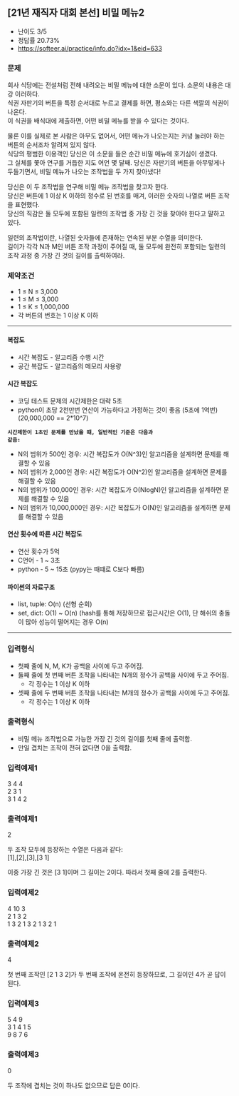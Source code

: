 ## [21년 재직자 대회 본선] 비밀 메뉴2
- 난이도 3/5
- 정답률 20.73%
- https://softeer.ai/practice/info.do?idx=1&eid=633

### 문제
회사 식당에는 전설처럼 전해 내려오는 비밀 메뉴에 대한 소문이 있다. 소문의 내용은 대강 이러하다.  
식권 자판기의 버튼을 특정 순서대로 누르고 결제를 하면, 평소와는 다른 색깔의 식권이 나온다.   
이 식권을 배식대에 제출하면, 어떤 비밀 메뉴를 받을 수 있다는 것이다.  

물론 이를 실제로 본 사람은 아무도 없어서, 어떤 메뉴가 나오는지는 커녕 눌러야 하는 버튼의 순서조차 알려져 있지 않다.  
식당의 평범한 이용객인 당신은 이 소문을 들은 순간 비밀 메뉴에 호기심이 생겼다.  
그 실체를 쫓아 연구를 거듭한 지도 어언 몇 달째. 당신은 자판기의 버튼을 아무렇게나 두들기면서, 비밀 메뉴가 나오는 조작법을 두 가지 찾아냈다!  

당신은 이 두 조작법을 연구해 비밀 메뉴 조작법을 찾고자 한다.  
당신은 버튼에 1 이상 K 이하의 정수로 된 번호를 매겨, 이러한 숫자의 나열로 버튼 조작을 표현했다.   
당신의 직감은 둘 모두에 포함된 일련의 조작법 중 가장 긴 것을 찾아야 한다고 말하고 있다.  

일련의 조작법이란, 나열된 숫자들에 존재하는 연속된 부분 수열을 의미한다.  
길이가 각각 N과 M인 버튼 조작 과정이 주어질 때, 둘 모두에 완전히 포함되는 일련의 조작 과정 중 가장 긴 것의 길이를 출력하여라.  

### 제약조건
- 1 ≤ N ≤ 3,000
- 1 ≤ M ≤ 3,000
- 1 ≤ K ≤ 1,000,000
- 각 버튼의 번호는 1 이상 K 이하

--------------------------------------------------------

#### 복잡도
- 시간 복잡도 - 알고리즘 수행 시간
- 공간 복잡도 - 알고리즘의 메모리 사용량

#### 시간 복잡도
- 코딩 테스트 문제의 시간제한은 대략 5초
- python이 초당 2천만번 연산이 가능하다고 가정하는 것이 좋음 (5초에 1억번) (20,000,000 == 2*10^7)

<code><b>시간제한이 1초인 문제를 만났을 떄, 일반적인 기준은 다음과 같음:</b></code>
- N의 범위가 500인 경우: 시간 복잡도가 O(N^3)인 알고리즘을 설계하면 문제를 해결할 수 있음
- N의 범위가 2,000인 경우: 시간 복잡도가 O(N^2)인 알고리즘을 설계하면 문제를 해결할 수 있음
- N의 범위가 100,000인 경우: 시간 복잡도가 O(NlogN)인 알고리즘을 설계하면 문제를 해결할 수 있음
- N의 범위가 10,000,000인 경우: 시간 복잡도가 O(N)인 알고리즘을 설계하면 문제를 해결할 수 있음

#### 연산 횟수에 따른 시간 복잡도
- 연산 횟수가 5억
- C언어 - 1 ~ 3초
- python - 5 ~ 15초 (pypy는 때떄로 C보다 빠름)

#### 파이썬의 자료구조
- list, tuple: O(n) (선형 순회)
- set, dict: O(1) ~ O(n) 
(hash를 통해 저장하므로 접근시간은 O(1), 단 해쉬의 충돌이 많아 성능이 떨어지는 경우 O(n)

--------------------------------------------------------

### 입력형식
- 첫째 줄에 N, M, K가 공백을 사이에 두고 주어짐.
- 둘째 줄에 첫 번째 버튼 조작을 나타내는 N개의 정수가 공백을 사이에 두고 주어짐.
  - 각 정수는 1 이상 K 이하
- 셋째 줄에 두 번째 버튼 조작을 나타내는 M개의 정수가 공백을 사이에 두고 주어짐.
  - 각 정수는 1 이상 K 이하
  
### 출력형식
- 비밀 메뉴 조작법으로 가능한 가장 긴 것의 길이를 첫째 줄에 출력함.
- 만일 겹치는 조작이 전혀 없다면 0을 출력함.

### 입력예제1
3 4 4  
2 3 1  
3 1 4 2  

### 출력예제1
2  

두 조작 모두에 등장하는 수열은 다음과 같다:  
[1],[2],[3],[3 1]  

이중 가장 긴 것은 [3 1]이며 그 길이는 2이다. 따라서 첫째 줄에 2를 출력한다.  

### 입력예제2
4 10 3  
2 1 3 2  
1 3 2 1 3 2 1 3 2 1   

### 출력예제2
4  

첫 번째 조작인 [2 1 3 2]가 두 번째 조작에 온전히 등장하므로, 그 길이인 4가 곧 답이 된다.  

### 입력예제3
5 4 9  
3 1 4 1 5  
9 8 7 6  

### 출력예제3
0

두 조작에 겹치는 것이 하나도 없으므로 답은 0이다.  
